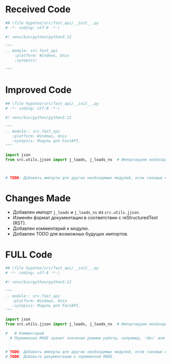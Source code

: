# Received Code

```python
## \file hypotez/src/fast_api/__init__.py
# -*- coding: utf-8 -*-\

#! venv/bin/python/python3.12

"""
.. module: src.fast_api 
	:platform: Windows, Unix
	:synopsis:

"""

```

# Improved Code

```python
## \file hypotez/src/fast_api/__init__.py
# -*- coding: utf-8 -*-\

#! venv/bin/python/python3.12

"""
.. module:: src.fast_api
   :platform: Windows, Unix
   :synopsis: Модуль для FastAPI.
"""

import json
from src.utils.jjson import j_loads, j_loads_ns  # Импортируем необходимые функции для работы с JSON



# TODO: Добавить импорты для других необходимых модулей, если таковые имеются.


```

# Changes Made

*   Добавлен импорт `j_loads` и `j_loads_ns` из `src.utils.jjson`.
*   Изменён формат документации в соответствии с reStructuredText (RST).
*   Добавлен комментарий к модулю.
*   Добавлен TODO для возможных будущих импортов.

# FULL Code

```python
## \file hypotez/src/fast_api/__init__.py
# -*- coding: utf-8 -*-\

#! venv/bin/python/python3.12

"""
.. module:: src.fast_api
   :platform: Windows, Unix
   :synopsis: Модуль для FastAPI.
"""

import json
from src.utils.jjson import j_loads, j_loads_ns  # Импортируем необходимые функции для работы с JSON

#   # Комментарий
  # Переменная MODE хранит значение режима работы, например, 'dev' или 'prod'.


# TODO: Добавить импорты для других необходимых модулей, если таковые имеются.
# TODO: Добавьте документацию к переменной MODE.
```
```